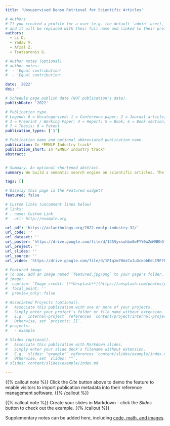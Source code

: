 ```yaml
---
title: 'Unsupervised Dense Retrieval for Scientific Articles'

# Authors
# If you created a profile for a user (e.g. the default `admin` user), write the username (folder name) here
# and it will be replaced with their full name and linked to their profile.
authors:
  - Li D.
  - Yadav V.
  - Afzal Z.
  - Tsatsaronis G.

# Author notes (optional)
# author_notes:
#  - 'Equal contribution'
#  - 'Equal contribution'

date: '2022'
doi: ''

# Schedule page publish date (NOT publication's date).
publishDate: '2022'

# Publication type.
# Legend: 0 = Uncategorized; 1 = Conference paper; 2 = Journal article;
# 3 = Preprint / Working Paper; 4 = Report; 5 = Book; 6 = Book section;
# 7 = Thesis; 8 = Patent
publication_types: ['1']

# Publication name and optional abbreviated publication name.
publication: In *EMNLP Industry track*
publication_short: In *EMNLP Industry track*
abstract: 


# Summary. An optional shortened abstract.
summary: We build a semantic search engine on scientific articles. The major challenge is that there is no labeled data for training and testing. We apply a state-of-the-art unsupervised dense retrieval model called Generative Pseudo Labeling that generates high-quality pseudo training labels.

tags: []

# Display this page in the Featured widget?
featured: false

# Custom links (uncomment lines below)
# links:
# - name: Custom Link
#   url: http://example.org

url_pdf: 'https://aclanthology.org/2022.emnlp-industry.32/'
url_code: ''
url_dataset: ''
url_poster: 'https://drive.google.com/file/d/145Syxsuhbo8wFYY0wZmMNEhGf8F9Ryvo/view?usp=drive_link'
url_project: ''
url_slides: ''
url_source: ''
url_video: 'https://drive.google.com/file/d/1PIqzm70mzCuJuGceobEdLI9F7FF4Gn2b/view?usp=drive_link'

# Featured image
# To use, add an image named `featured.jpg/png` to your page's folder.
# image:
#  caption: 'Image credit: [**Unsplash**](https://unsplash.com/photos/pLCdAaMFLTE)'
#  focal_point: ''
#  preview_only: false

# Associated Projects (optional).
#   Associate this publication with one or more of your projects.
#   Simply enter your project's folder or file name without extension.
#   E.g. `internal-project` references `content/project/internal-project/index.md`.
#   Otherwise, set `projects: []`.
# projects:
#   - example

# Slides (optional).
#   Associate this publication with Markdown slides.
#   Simply enter your slide deck's filename without extension.
#   E.g. `slides: "example"` references `content/slides/example/index.md`.
#   Otherwise, set `slides: ""`.
# slides: content/slides/example/index.md

---
```


{{% callout note %}}
Click the _Cite_ button above to demo the feature to enable visitors to import publication metadata into their reference management software.
{{% /callout %}}

{{% callout note %}}
Create your slides in Markdown - click the _Slides_ button to check out the example.
{{% /callout %}}

Supplementary notes can be added here, including [code, math, and images](https://wowchemy.com/docs/writing-markdown-latex/).
